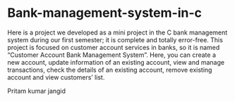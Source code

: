 # Bank-management-system-in-c
Here is a project we developed as a mini project in the C bank management system during our first semester; it is complete and totally error-free. This project is focused on customer account services in banks, so it is named “Customer Account Bank Management System”.  Here, you can create a new account, update information of an existing account, view and manage transactions, check the details of an existing account, remove existing account and view customers’ list.

Pritam kumar jangid
